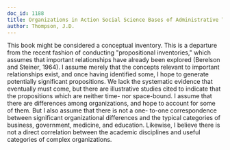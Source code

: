 ```yaml
---
doc_id: 1188
title: Organizations in Action Social Science Bases of Administrative Theory
author: Thompson, J.D.
---
```


This book might be considered a conceptual inventory.  This is a
departure from the recent fashion of conducting "propositional
inventories," which assumes that important relationships have already been
explored (Berelson and Steiner, 1964).  I assume merely that the concepts
relevant to important relationships exist, and once having identified some,
I hope to generate potentially significant propositions.  We lack the
systematic evidence that eventually must come, but there are illustrative
studies cited to indicate that the propositions which are neither time- nor
space-bound.
    I assume that there are differences among organizations, and hope
to account for some of them.  But I also assume that there is not a one-
to-one correspondence between significant organizational differences and
the typical categories of business, government, medicine, and education.
Likewise, I believe there is not a direct correlation between the academic
disciplines and useful categories of complex organizations.